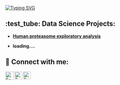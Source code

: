 <a href="https://git.io/typing-svg"><img src="https://readme-typing-svg.demolab.com?font=Roboto&size=32&duration=2000&pause=0&color=000000FF&multiline=true&repeat=false&width=700&height=100&lines=Fabian+Heide+;Biochemist+and+Data+Analyst" alt="Typing SVG" /></a>

<h2> :test_tube: Data Science Projects:</h2>

- <b><a href="https://github.com/FabianHeide/XRD_protein_analysis">Human proteasome exploratory analysis</a></b>  
  

- <b>loading....</b>


<h2> 🤳 Connect with me:</h2>

[<img align="left" alt="FabianHeide | LinkedIn" width="26px" src="https://cdn.jsdelivr.net/npm/simple-icons@v3/icons/linkedin.svg" />][linkedin]
[<img align="left" alt="FabianHeide | ResearchGate" width="24px" src="https://cdn.jsdelivr.net/npm/simple-icons@3.13.0/icons/researchgate.svg" />][researchgate]
[<img align="left" alt="FabianHeide | OrcID" width="24px" src="https://cdn.jsdelivr.net/npm/simple-icons@3.13.0/icons/orcid.svg" />][orcid]

[researchgate]: https://www.researchgate.net/profile/Fabian-Heide
[linkedin]: https://www.linkedin.com/in/fabian-heide-b26359136/
[orcid]: https://orcid.org/0000-0002-6849-3177
  
<!--

#other options for profile page
<h1>Hi, I'm Fabian! <br/><a href="https://github.com/FabianHeide">Data Analyst - Data Scientist</a>  
Here are some ideas to get you started:

- 🔭 I’m currently working on ...
- 🌱 I’m currently learning ...
- 👯 I’m looking to collaborate on ...
- 🤔 I’m looking for help with ...
- 💬 Ask me about ...
- 📫 How to reach me: ...
- 😄 Pronouns: ...
- ⚡ Fun fact: ...
-->
